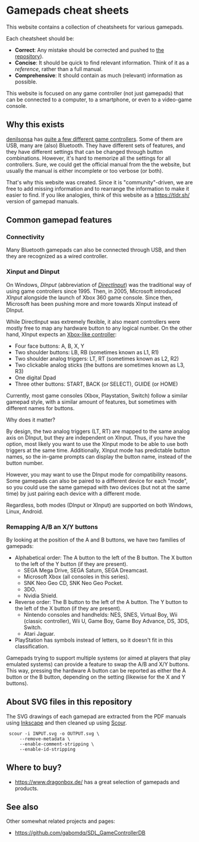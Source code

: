 # Gamepads cheat sheets

This website contains a collection of cheatsheets for various gamepads.

Each cheatsheet should be:

* **Correct**: Any mistake should be corrected and pushed to [the repository][repo]).
* **Concise**: It should be quick to find relevant information. Think of it as a *reference*, rather than a full manual.
* **Comprehensive**: It should contain as much (relevant) information as possible.

This website is focused on any game controller (not just gamepads) that can be connected to a computer, to a smartphone, or even to a video-game console.

## Why this exists

[denilsonsa][] has [quite a few different game controllers](https://imgur.com/a/s6gCh). Some of them are USB, many are (also) Bluetooth. They have different sets of features, and they have different settings that can be changed through button combinations. However, it's hard to memorize all the settings for all controllers. Sure, we could get the official manual from the the website, but usually the manual is either incomplete or too verbose (or both).

That's why this website was created. Since it is "community"-driven, we are free to add missing information and to rearrange the information to make it easier to find. If you like analogies, think of this website as a <https://tldr.sh/> version of gamepad manuals.

[repo]: https://github.com/denilsonsa/gamepad-cheatsheet
[denilsonsa]: https://denilson.sa.nom.br/

## Common gamepad features

### Connectivity

Many Bluetooth gamepads can also be connected through USB, and then they are recognized as a wired controller.

### Xinput and Dinput

On Windows, *DInput* (abbreviation of [*DirectInput*](https://en.wikipedia.org/wiki/DirectInput)) was the traditional way of using game controllers since 1995. Then, in 2005, Microsoft introduced *XInput* alongside the launch of Xbox 360 game console. Since then, Microsoft has been pushing more and more towards XInput instead of DInput.

While DirectInput was extremely flexible, it also meant controllers were mostly free to map any hardware button to any logical number. On the other hand, XInput expects an [Xbox-like controller](https://en.wikipedia.org/wiki/Xbox_360_controller):

* Four face buttons: A, B, X, Y
* Two shoulder buttons: LB, RB (sometimes known as L1, R1)
* Two shoulder analog triggers: LT, RT (sometimes known as L2, R2)
* Two clickable analog sticks (the buttons are sometimes known as L3, R3)
* One digital Dpad
* Three other buttons: START, BACK (or SELECT), GUIDE (or HOME)

Currently, most game consoles (Xbox, Playstation, Switch) follow a similar gamepad style, with a similar amount of features, but sometimes with different names for buttons.

Why does it matter?

By design, the two analog triggers (LT, RT) are mapped to the same analog axis on DInput, but they are independent on XInput. Thus, if you have the option, most likely you want to use the XInput mode to be able to use both triggers at the same time. Additionally, XInput mode has predictable button names, so the in-game prompts can display the button name, instead of the button number.

However, you may want to use the DInput mode for compatibility reasons. Some gamepads can also be paired to a different device for each "mode", so you could use the same gamepad with two devices (but not at the same time) by just pairing each device with a different mode.

Regardless, both modes (DInput or XInput) are supported on both Windows, Linux, Android.

### Remapping A/B an X/Y buttons

By looking at the position of the A and B buttons, we have two families of gamepads:

* Alphabetical order: The A button to the left of the B button. The X button to the left of the Y button (if they are present).
    * SEGA Mega Drive, SEGA Saturn, SEGA Dreamcast.
    * Microsoft Xbox (all consoles in this series).
    * SNK Neo Geo CD, SNK Neo Geo Pocket.
    * 3DO.
    * Nvidia Shield.
* Reverse order: The B button to the left of the A button. The Y button to the left of the X button (if they are present).
    * Nintendo consoles and handhelds: NES, SNES, Virtual Boy, Wii (classic controller), Wii U, Game Boy, Game Boy Advance, DS, 3DS, Switch.
    * Atari Jaguar.
* PlayStation has symbols instead of letters, so it doesn't fit in this classification.

Gamepads trying to support multiple systems (or aimed at players that play emulated systems) can provide a feature to swap the A/B and X/Y buttons. This way, pressing the hardware A button can be reported as either the A button or the B button, depending on the setting (likewise for the X and Y buttons).

## About SVG files in this repository

The SVG drawings of each gamepad are extracted from the PDF manuals using [Inkscape](https://www.inkscape.org/) and then cleaned up using [Scour](https://github.com/scour-project/scour).

     scour -i INPUT.svg -o OUTPUT.svg \
         --remove-metadata \
         --enable-comment-stripping \
         --enable-id-stripping

## Where to buy?

* <https://www.dragonbox.de/> has a great selection of gamepads and products.

## See also

Other somewhat related projects and pages:

* <https://github.com/gabomdq/SDL_GameControllerDB>
